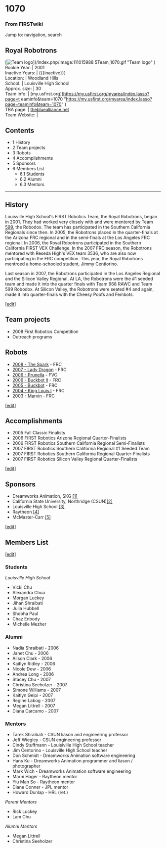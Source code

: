 # 1070

### From FIRSTwiki

Jump to: navigation, search

Royal Robotrons  
---  
[![Team logo](/media/0/07/1110159885Team_1070.gif)](/index.php/Image:111015988
5Team_1070.gif "Team logo" )  
Rookie Year: | 2001  
Inactive Years: | {{{inactive}}}  
Location: | Woodland Hills  
School: | Louisville High School  
Approx. size: | 30  
Team info: | [my.usfirst.org](https://my.usfirst.org/myarea/index.lasso?page=t
eaminfo&team=1070
"https://my.usfirst.org/myarea/index.lasso?page=teaminfo&team=1070" )  
TBA page: |
[thebluealliance.net](http://www.thebluealliance.net/tbatv/team.php?team=1070
"http://www.thebluealliance.net/tbatv/team.php?team=1070" )  
Team Website: |  
  
  

## Contents

  * 1 History
  * 2 Team projects
  * 3 Robots
  * 4 Accomplishments
  * 5 Sponsors
  * 6 Members List
    * 6.1 Students
    * 6.2 Alumni
    * 6.3 Mentors  
---  
  

## History

Louisville High School's FIRST Robotics Team, the Royal Robotrons, began in
2001. They had worked very closely with and were mentored by Team
[599](/index.php/599 "599" ), the Robodox. The team has participated in the
Southern California Regionals since then. In 2005, the Robotrons placed in the
quarter-finals at the Arizona FRC regional and in the semi-finals at the Los
Angeles FRC regional. In 2006, the Royal Robotrons participated in the
Southern California FIRST VEX Challenge. In the 2007 FRC season, the Robotrons
mentored with Reseda High's VEX team 3536, who are also now participating in
the FRC competition. This year, the Royal Robotrons mentroed a home-schooled
student, Jimmy Centiorino.

Last season in 2007, the Robotrons participated in the Los Angeles Regional
and the Silicon Valley Regional. At LA, the Robotrons were the #1 seeded team
and made it into the quarter finals with Team 968 RAWC and Team 599 Robodox.
At Silicon Valley, the Robotrons were seated #4 and again, made it into
quarter-finals with the Cheesy Poofs and Fembots.

[[edit](/index.php?title=1070&action=edit&section=2 "Edit section: Team
projects" )]

## Team projects

  * 2008 First Robotics Competition 
  * Outreach programs 


## Robots

  * [2008 - The Spark](/index.php?title=The_Spark_%281070%29&action=edit "The Spark \(1070\)" ) \- FRC 
  * [2007 - Lady Dragon](/index.php/Lady_Dragon_%281070%29 "Lady Dragon \(1070\)" ) \- FRC 
  * [2006 - Prunella](/index.php/Prunella_%281070%29 "Prunella \(1070\)" ) \- FVC 
  * [2006 - Buckbot II](/index.php/Buckbot_II_%281070%29 "Buckbot II \(1070\)" ) \- FRC 
  * [2005 - Buckbot](/index.php?title=Buckbot_%281070%29&action=edit "Buckbot \(1070\)" ) \- FRC 
  * [2004 - King Louis I](/index.php?title=King_Louis_I_%281070%29&action=edit "King Louis I \(1070\)" ) \- FRC 
  * [2003 - Marvin](/index.php?title=Marvin_%281070%29&action=edit "Marvin \(1070\)" ) \- FRC 

[[edit](/index.php?title=1070&action=edit&section=4 "Edit section:
Accomplishments" )]

## Accomplishments

  * 2005 Fall Classic Finalists 
  * 2006 FIRST Robotics Arizona Regional Quarter-Finalists 
  * 2006 FIRST Robotics Southern California Regional Semi-Finalists 
  * 2007 FIRST Robotics Southern California Regional #1 Seeded Team 
  * 2007 FIRST Robotics Southern California Regional Quarter-Finalists 
  * 2007 FIRST Robotics Silicon Valley Regional Quarter-Finalists 

[[edit](/index.php?title=1070&action=edit&section=5 "Edit section: Sponsors"
)]

## Sponsors

  * Dreamworks Animation, SKG [[1]](http://www.dreamworksanimation.com/ "http://www.dreamworksanimation.com/" )
  * California State University, Northridge (CSUN)[[2]](http://www.csun.edu/ "http://www.csun.edu/" )
  * Louisville High School [[3]](http://www.louisvillehs.org/ "http://www.louisvillehs.org/" )
  * Raytheon [[4]](http://www.raytheon.com "http://www.raytheon.com" )
  * McMaster-Carr [[5]](http://mcmaster.com "http://mcmaster.com" )

[[edit](/index.php?title=1070&action=edit&section=6 "Edit section: Members
List" )]

## Members List

[[edit](/index.php?title=1070&action=edit&section=7 "Edit section: Students"
)]

### Students

_Louisville High School_

  * Vicki Chu 
  * Alexandra Chua 
  * Morgan Luckey 
  * Jihan Shraibati 
  * Julia Hubbell 
  * Shobha Paul 
  * Chaz Enbody 
  * Michelle Mezher 


### Alumni

  * Nadia Shraibati - 2006 
  * Janet Chu - 2006 
  * Alison Clark - 2006 
  * Kaitlyn Ridley - 2006 
  * Nicole Dew - 2006 
  * Andrea Long - 2006 
  * Stacey Chu - 2007 
  * Christina Seeholzer - 2007 
  * Simone Williams - 2007 
  * Kaitlyn Gelpi - 2007 
  * Regine Labog - 2007 
  * Megan Littrell - 2007 
  * Diana Carcamo - 2007 

  


### Mentors

  * Tarek Shraibati - CSUN liason and engineering professor 
  * Jeff Wiegley - CSUN engineering professor 
  * Cindy Stuffmann - Louisiville High School teacher 
  * Jim Centorino - Louisville High School teacher 
  * Don Schmidt - Dreamworks Animation software engineering 
  * Hans Ku - Dreamworks Animation programmer and liason / photographer 
  * Mark Wich - Dreamworks Animation software engineering 
  * Marni Hager - Raytheon mentor 
  * Yiu Man So - Raytheon mentor 
  * Diane Conner - JPL mentor 
  * Howard Dunlap - HRL (ret.) 

_Parent Mentors_

  * Rick Luckey 
  * Lam Chu 

_Alumni Mentors_

  * Megan Littrell 
  * Christina Seeholzer 

